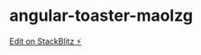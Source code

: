 # angular-toaster-maolzg

[Edit on StackBlitz ⚡️](https://stackblitz.com/edit/angular-toaster-maolzg)